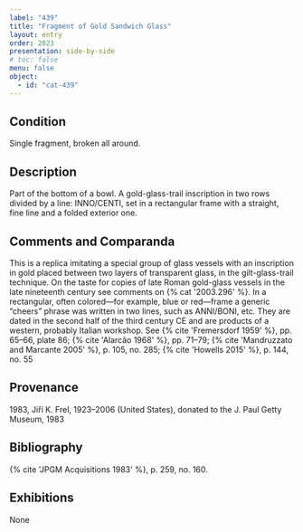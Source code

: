 ```yaml
---
label: "439"
title: "Fragment of Gold Sandwich Glass"
layout: entry
order: 2023
presentation: side-by-side
# toc: false
menu: false
object:
  - id: "cat-439"
---
```


## Condition

Single fragment, broken all around.

## Description

Part of the bottom of a bowl. A gold-glass-trail inscription in two rows divided by a line: INNO/CENTI, set in a rectangular frame with a straight, fine line and a folded exterior one.

## Comments and Comparanda

This is a replica imitating a special group of glass vessels with an inscription in gold placed between two layers of transparent glass, in the gilt-glass-trail technique. On the taste for copies of late Roman gold-glass vessels in the late nineteenth century see comments on {% cat '2003.296' %}. In a rectangular, often colored—for example, blue or red—frame a generic “cheers” phrase was written in two lines, such as ANNI/BONI, etc. They are dated in the second half of the third century CE and are products of a western, probably Italian workshop. See {% cite 'Fremersdorf 1959' %}, pp. 65–66, plate 86; {% cite 'Alarcão 1968' %}, pp. 71–79; {% cite 'Mandruzzato and Marcante 2005' %}, p. 105, no. 285; {% cite 'Howells 2015' %}, p. 144, no. 55

## Provenance

1983, Jiří K. Frel, 1923–2006 (United States), donated to the J. Paul Getty Museum, 1983

## Bibliography

{% cite 'JPGM Acquisitions 1983' %}, p. 259, no. 160.

## Exhibitions

None